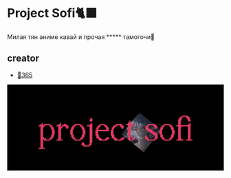 
# Project Sofi🐈‍⬛

Милая тян аниме кавай и прочая ***** тамогочи🌸


## creator

- [🗽365](https://www.github.com/unharne)


![💝](projectsofi.png)
